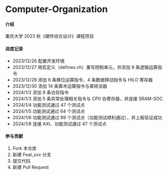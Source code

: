 # Computer-Organization

#### 介绍
重庆大学 2023 秋《硬件综合设计》课程项目

#### 进度记录
* 2023/12/26    配置开发环境
* 2023/12/27    用宏定义（defines.vh）重写控制单元，并添加 8 条逻辑运算指令
* 2023/12/28    添加 6 条移位运算指令、4 条数据移动指令与 HILO 寄存器
* 2023/12/30    添加 14 条算术运算指令与乘除法器
* 2024/1/2      添加 8 条访存指令
* 2024/1/3      添加 5 条异常处理相关指令与 CP0 协寄存器，并连接 SRAM-SOC
* 2024/1/4      功能测试通过 47 个测试点
* 2024/1/5      功能测试通过 64 个测试点
* 2024/1/6      功能测试通过 89 个测试点（功能测试顺利通过），并上板验证成功
* 2024/1/8      连接 AXI，功能测试通过 47 个测试点

#### 参与贡献
1.  Fork 本仓库
2.  新建 Feat_xxx 分支
3.  提交代码
4.  新建 Pull Request
